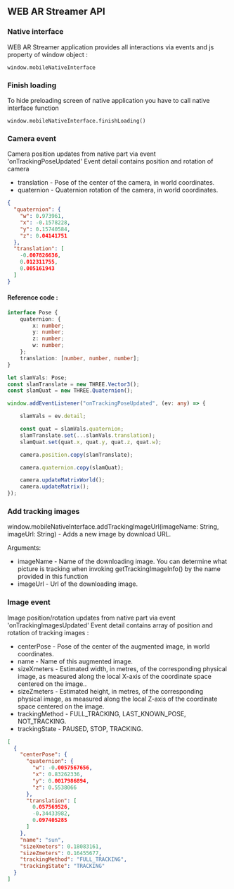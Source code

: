 ## WEB AR Streamer API

### Native interface

WEB AR Streamer application provides all interactions via events and js property of window object :

`window.mobileNativeInterface`

### Finish loading

To hide preloading screen of native application you have to call native interface function

`window.mobileNativeInterface.finishLoading()`

### Camera event

Camera position updates from native part via event 'onTrackingPoseUpdated'
Event detail contains position and rotation of camera 
 
* translation - Pose of the center of the camera, in world coordinates.
* quaternion - Quaternion rotation of the camera, in world coordinates.

```json
{
  "quaternion": {
    "w": 0.973961,
    "x": -0.1578228,
    "y": 0.15740584,
    "z": 0.04141751
  },
  "translation": [
    -0.007826636,
    0.012311755,
    0.005161943
  ]
}

```

#### Reference code :

```typescript
interface Pose {
    quaternion: {
        x: number;
        y: number;
        z: number;
        w: number;
    };
    translation: [number, number, number];
}

let slamVals: Pose;
const slamTranslate = new THREE.Vector3();
const slamQuat = new THREE.Quaternion();

window.addEventListener("onTrackingPoseUpdated", (ev: any) => {

    slamVals = ev.detail;

    const quat = slamVals.quaternion;
    slamTranslate.set(...slamVals.translation);
    slamQuat.set(quat.x, quat.y, quat.z, quat.w);

    camera.position.copy(slamTranslate);

    camera.quaternion.copy(slamQuat);

    camera.updateMatrixWorld();
    camera.updateMatrix();
});
```

### Add tracking images

window.mobileNativeInterface.addTrackingImageUrl(imageName: String, imageUrl: String) - Adds a new image by download URL.

Arguments:
* imageName - Name of the downloading image. You can determine what picture is tracking when invoking getTrackingImageInfo() by the name provided in this function
* imageUrl - Url of the downloading image.

### Image event

Image position/rotation updates from native part via event 'onTrackingImagesUpdated'
Event detail contains array of position and rotation of tracking images :

* centerPose - Pose of the center of the augmented image, in world coordinates.
* name - Name of this augmented image.
* sizeXmeters - Estimated width, in metres, of the corresponding physical image, as measured along the local X-axis of the coordinate space centered on the image..
* sizeZmeters - Estimated height, in metres, of the corresponding physical image, as measured along the local Z-axis of the coordinate space centered on the image.
* trackingMethod - FULL_TRACKING, LAST_KNOWN_POSE, NOT_TRACKING.
* trackingState - PAUSED, STOP, TRACKING.

```json
[
  {
    "centerPose": {
      "quaternion": {
        "w": -0.0057567656,
        "x": 0.83262336,
        "y": 0.0017986894,
        "z": 0.5538066
      },
      "translation": [
        0.057569526,
        -0.34433982,
        0.097405285
      ]
    },
    "name": "sun",
    "sizeXmeters": 0.18083161,
    "sizeZmeters": 0.16455677,
    "trackingMethod": "FULL_TRACKING",
    "trackingState": "TRACKING"
  }
]

```
